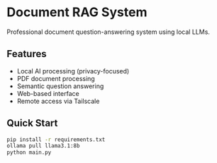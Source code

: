 # Document RAG System

Professional document question-answering system using local LLMs.

## Features
- Local AI processing (privacy-focused)
- PDF document processing
- Semantic question answering
- Web-based interface
- Remote access via Tailscale

## Quick Start
```bash
pip install -r requirements.txt
ollama pull llama3.1:8b
python main.py